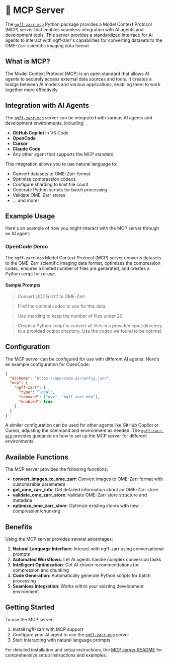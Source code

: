 <!-- SPDX-FileCopyrightText: Copyright (c) Fideus Labs LLC -->
<!-- SPDX-License-Identifier: MIT -->
# 🤖 MCP Server

The [`ngff-zarr-mcp`] Python package provides a Model Context Protocol (MCP)
server that enables seamless integration with AI agents and development tools.
This server provides a standardized interface for AI agents to interact with
ngff-zarr's capabilities for converting datasets to the OME-Zarr scientific
imaging data format.

## What is MCP?

The Model Context Protocol (MCP) is an open standard that allows AI agents to
securely access external data sources and tools. It creates a bridge between AI
models and various applications, enabling them to work together more
effectively.

## Integration with AI Agents

The [`ngff-zarr-mcp`] server can be integrated with various AI agents and
development environments, including:

- **GitHub Copilot** in VS Code
- **OpenCode**
- **Cursor**
- **Claude Code**
- Any other agent that supports the MCP standard

This integration allows you to use natural language to:

- Convert datasets to OME-Zarr format
- Optimize compression codecs
- Configure sharding to limit file count
- Generate Python scripts for batch processing
- Validate OME-Zarr stores
- ... and more!

## Example Usage

Here's an example of how you might interact with the MCP server through an AI
agent:

### OpenCode Demo

The `ngff-zarr-mcp` Model Context Protocol (MCP) server converts datasets to the
OME-Zarr scientific imaging data format, optimizes the compression codec,
ensures a limited number of files are generated, and creates a Python script for
re-use.

<script src="https://asciinema.org/a/726628.js" id="asciicast-726628" async="true"></script>

#### Sample Prompts

> Convert LIDCFull.tif to OME-Zarr

> Find the optimal codec to use for this data.

> Use sharding to keep the number of files under 20.

> Create a Python script to convert all files in a provided input directory to a
> provided output directory. Use the codec we found to be optimal.

## Configuration

The MCP server can be configured for use with different AI agents. Here's an
example configuration for OpenCode:

```json
{
  "$schema": "https://opencode.ai/config.json",
  "mcp": {
    "ngff-zarr": {
      "type": "local",
      "command": ["uvx", "ngff-zarr-mcp"],
      "enabled": true
    }
  }
}
```

A similar configuration can be used for other agents like GitHub Copilot or
Cursor, adjusting the command and environment as needed. The [`ngff-zarr-mcp`]
provides guidance on how to set up the MCP server for different environments.

## Available Functions

The MCP server provides the following functions:

- **convert_images_to_ome_zarr**: Convert images to OME-Zarr format with
  customizable parameters
- **get_ome_zarr_info**: Get detailed information about an OME-Zarr store
- **validate_ome_zarr_store**: Validate OME-Zarr store structure and metadata
- **optimize_ome_zarr_store**: Optimize existing stores with new
  compression/chunking

## Benefits

Using the MCP server provides several advantages:

1. **Natural Language Interface**: Interact with ngff-zarr using conversational
   prompts
2. **Automated Workflows**: Let AI agents handle complex conversion tasks
3. **Intelligent Optimization**: Get AI-driven recommendations for compression
   and chunking
4. **Code Generation**: Automatically generate Python scripts for batch
   processing
5. **Seamless Integration**: Works within your existing development environment

## Getting Started

To use the MCP server:

1. Install ngff-zarr with MCP support
2. Configure your AI agent to use the [`ngff-zarr-mcp`] server
3. Start interacting with natural language prompts

For detailed installation and setup instructions, the
[MCP server README](https://github.com/thewtex/ngff-zarr/tree/main/mcp/README.md)
for comprehensive setup instructions and examples.

[`ngff-zarr-mcp`]: https://pypi.org/project/ngff-zarr-mcp/
